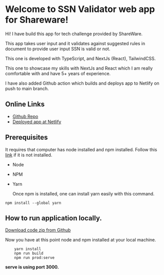 
# Welcome to SSN Validator web app for Shareware!

Hi! I have build this app for tech challenge provided by ShareWare.

This app takes user input and it validates against suggested rules in document to provide user input SSN is valid or not.

This one is developed with TypeScript, and NextJs (React), TailwindCSS.

This one to showcase my skills with NextJs and React which I am really comfortable with and have 5+ years of experience.

I have also added Github action which builds and deploys app to Netlify on push to main branch.


## Online Links

- [Github Repo](https://github.com/jaiminmoslake7020/shareware-nextjs-app)
- [Deployed app at Netlify ](https://thriving-fenglisu-04cbb4.netlify.app/)

## Prerequisites

It requires that computer has node installed and npm installed. Follow this [link](https://docs.npmjs.com/downloading-and-installing-node-js-and-npm) if it is not installed.

- Node
- NPM
- Yarn

  Once npm is installed, one can install yarn easily with this command.

```
npm install --global yarn
```


## How to run application locally.

[Download code zip from Github](https://github.com/jaiminmoslake7020/shareware-nextjs-app/archive/refs/heads/main.zip)

Now you have at this point node and npm installed at your local machine.

```
    yarn install  
    npm run build  
    npm run prod:serve  
```

**serve is using port 3000.**

